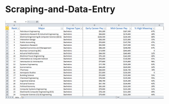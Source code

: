 # Scraping-and-Data-Entry

<img src='https://github.com/ola20khaled/Scraping-and-Data-Entry/blob/main/the_excel_sheet.PNG'>
